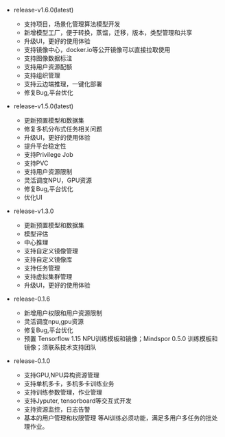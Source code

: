 * release-v1.6.0(latest)

    + 支持项目，场景化管理算法模型开发
    + 新增模型工厂，便于转换，蒸馏，迁移，版本，类型管理和共享
    + 升级UI，更好的使用体验
    + 支持镜像中心，docker.io等公开镜像可以直接拉取使用
    + 支持图像数据标注
    + 支持用户资源配额
    + 支持组织管理
    + 支持云边端推理，一键化部署
    + 修复Bug,平台优化

* release-v1.5.0(latest)

    + 更新预置模型和数据集
    + 修复多机分布式任务相关问题
    + 升级UI，更好的使用体验
    + 提升平台稳定性
    + 支持Privilege Job
    + 支持PVC
    + 支持用户资源限制
    + 灵活调度NPU，GPU资源
    + 修复Bug,平台优化
    + 优化UI

* release-v1.3.0

    + 更新预置模型和数据集
    + 模型评估
    + 中心推理
    + 支持自定义镜像管理
    + 支持自定义镜像库
    + 支持任务管理
    + 支持虚拟集群管理
    + 升级UI，更好的使用体验

* release-0.1.6

    + 新增用户权限和用户资源限制
    + 灵活调度npu,gpu资源
    + 修复Bug,平台优化
    + 预置 Tensorflow 1.15 NPU训练模板和镜像；Mindspor 0.5.0 训练模板和镜像；须联系技术支持团队

* release-0.1.0

    + 支持GPU,NPU异构资源管理
    + 支持单机多卡，多机多卡训练业务
    + 支持训练参数管理，作业管理
    + 支持Jyputer, tensorboard等交互式开发
    + 支持资源监控，日志告警
    + 基本的用户管理和权限管理 等AI训练必须功能，满足多用户多任务的批处理作业。

